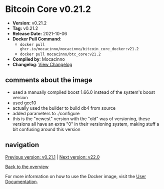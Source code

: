 # Bitcoin Core v0.21.2

- **Version:** v0.21.2
- **Tag:** v0.21.2
- **Release Date:** 2021-10-06
- **Docker Pull Command**:
  - `docker pull ghcr.io/mocacinno/mocacinno/bitcoin_core_docker:v21.2`
  - `docker pull mocacinno/btc_core:v21.2`
- **Compiled by**: Mocacinno
- **Changelog**: [View Changelog](https://github.com/bitcoin/bitcoin/blob/v0.21.2/doc/release-notes.md)

## comments about the image

- used a manually compiled boost 1.66.0 instead of the system's boost version
- used gcc10
- actually used the builder to build db4 from source
- added parameters to ./configure
- this is the "newest" version with the "old" was of versioning, these versions all have an extra "0" in their versioning system, making stuff a bit confusing around this version

## navigation

[Previous version: v0.21.1](./v21.1.md) | [Next version: v22.0](./v22.0.md)

[Back to the overview](./Readme.md)

For more information on how to use the Docker image, visit the [User Documentation](../userdocs/README.md).
